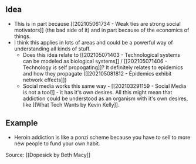 ## Idea
- This is in part because [[202105061734 - Weak ties are strong social motivators]] (the bad side of it) and in part because of the economics of things. 
- I think this applies in lots of areas and could be a powerful way of understanding all kinds of stuff.
	- Does this idea relate to [[202105071403 - Technological systems can be modeled as biological systems]] / [[202105071406 - Technology is self propogating]]? It definitely relates to epidemics and how they propagate ([[202105081812 - Epidemics exhibit network effects]])
	- Social media works this same way - [[202103291159 - Social Media is not a tool]] - it has it's own desires. All this might mean that addiction could be understood as an organism with it's own desires, like [[What Tech Wants by Kevin Kelly]]. 

## Example
- Heroin addiction is like a ponzi scheme because you have to sell to more new people to fund your own habit.

Source: [[Dopesick by Beth Macy]]